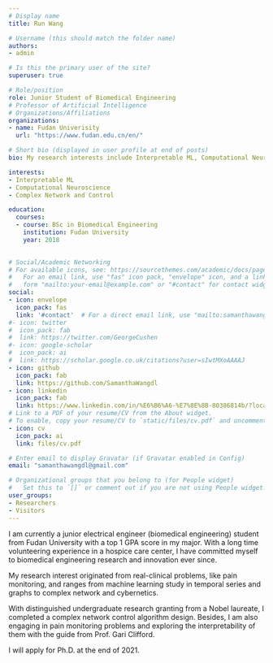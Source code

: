 ```yaml
---
# Display name
title: Run Wang

# Username (this should match the folder name)
authors:
- admin

# Is this the primary user of the site?
superuser: true

# Role/position
role: Junior Student of Biomedical Engineering
# Professor of Artificial Intelligence
# Organizations/Affiliations
organizations:
- name: Fudan Univerisity
  url: "https://www.fudan.edu.cn/en/"

# Short bio (displayed in user profile at end of posts)
bio: My research interests include Interpretable ML, Computational Neuroscience, Complex Network and Control.

interests:
- Interpretable ML
- Computational Neuroscience
- Complex Network and Control

education:
  courses:
  - course: BSc in Biomedical Engineering 
    institution: Fudan University
    year: 2018
  

# Social/Academic Networking
# For available icons, see: https://sourcethemes.com/academic/docs/page-builder/#icons
#   For an email link, use "fas" icon pack, "envelope" icon, and a link in the
#   form "mailto:your-email@example.com" or "#contact" for contact widget.
social:
- icon: envelope
  icon_pack: fas
  link: '#contact'  # For a direct email link, use "mailto:samanthawangdl@gmail.com".
#- icon: twitter
#  icon_pack: fab
#  link: https://twitter.com/GeorgeCushen
#- icon: google-scholar
#  icon_pack: ai
#  link: https://scholar.google.co.uk/citations?user=sIwtMXoAAAAJ
- icon: github
  icon_pack: fab
  link: https://github.com/SamanthaWangdl
- icon: linkedin
  icon_pack: fab
  link: https://www.linkedin.com/in/%E6%B6%A6-%E7%8E%8B-80386814b/?locale=en_US
# Link to a PDF of your resume/CV from the About widget.
# To enable, copy your resume/CV to `static/files/cv.pdf` and uncomment the lines below.
- icon: cv
  icon_pack: ai
  link: files/cv.pdf

# Enter email to display Gravatar (if Gravatar enabled in Config)
email: "samanthawangdl@gmail.com"

# Organizational groups that you belong to (for People widget)
#   Set this to `[]` or comment out if you are not using People widget.
user_groups:
- Researchers
- Visitors
---
```


I am currently a junior electrical engineer (biomedical engineering) student from Fudan University with a top 1 GPA score in my major. With a long time volunteering experience in a hospice care center, I have committed myself to biomedical engineering research and innovation ever since. 

My research interest originated from real-clinical problems, like pain monitoring, and ranges from machine learning study in temporal series and graphs to complex network and cybernetics. 

With distinguished undergraduate research granting from a Nobel laureate, I completed a complex network control algorithm design. Besides, I am also engaging in pain monitoring problems and exploring the interpretability of them with the guide from Prof. Gari Clifford.

I will apply for Ph.D. at the end of 2021.
